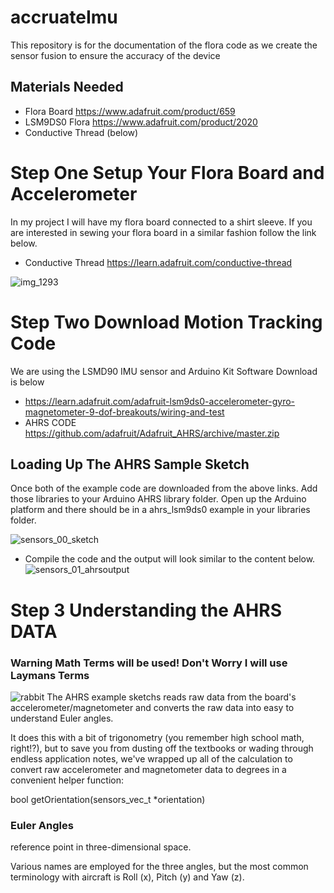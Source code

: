 # accruateImu
This repository is for the documentation of the flora code as we create the sensor fusion to ensure the accuracy of the device
## Materials Needed 
- Flora Board https://www.adafruit.com/product/659
- LSM9DS0 Flora https://www.adafruit.com/product/2020
- Conductive Thread (below)

# Step One Setup Your Flora Board and Accelerometer
In my project I will have my flora board connected to a shirt sleeve. If you are interested in sewing your flora board in a similar fashion follow the link below. 
- Conductive Thread 
https://learn.adafruit.com/conductive-thread

![img_1293](https://cloud.githubusercontent.com/assets/9138420/26770852/e6e7c7da-497f-11e7-8a0f-29a1274de3c2.JPG)

# Step Two Download Motion Tracking Code 
We are using the LSMD90 IMU sensor and Arduino Kit Software Download is below 

- https://learn.adafruit.com/adafruit-lsm9ds0-accelerometer-gyro-magnetometer-9-dof-breakouts/wiring-and-test
- AHRS CODE https://github.com/adafruit/Adafruit_AHRS/archive/master.zip


## Loading Up The AHRS Sample Sketch 
Once both of the example code are downloaded from the above links. Add those libraries to your Arduino AHRS library folder. Open up the Arduino platform and there should be in a ahrs_lsm9ds0 example in your libraries folder. 

![sensors_00_sketch](https://cloud.githubusercontent.com/assets/9138420/26771029/2594cf22-4981-11e7-9efe-920858cbafc7.png)

- Compile the code and the output will look similar to the content below.
![sensors_01_ahrsoutput](https://cloud.githubusercontent.com/assets/9138420/26771049/4ad558ec-4981-11e7-8c13-04103b56472b.png)

# Step 3 Understanding the AHRS DATA

### Warning Math Terms will be used! Don't Worry I will use Laymans Terms
![rabbit](https://cloud.githubusercontent.com/assets/9138420/26771203/6012dcce-4982-11e7-92f5-1ce03eddde70.gif)
The AHRS example sketchs reads raw data from the board's accelerometer/magnetometer and converts the raw data into easy to understand Euler angles.

It does this with a bit of trigonometry (you remember high school math, right!?), but to save you from dusting off the textbooks or wading through endless application notes, we've wrapped up all of the calculation to convert raw accelerometer and magnetometer data to degrees in a convenient helper function:

bool getOrientation(sensors_vec_t *orientation)

### Euler Angles
reference point in three-dimensional space.

Various names are employed for the three angles, but the most common terminology with aircraft is Roll (x), Pitch (y) and Yaw (z).


